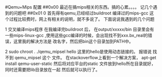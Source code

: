#Qemu+Mips 配置
##0x00
最近在搞mips相关的东西。搞的心累。。。。
记几个遇到的问题吧
##0x01
0 首先得有qemu,已经经过buildroot 编译过的mips-gcc
这个过程比较费时，网上有相关的说明，就不多说了。
下面说说我遇到的几个问题

1 交叉编译mips程序
在我编译完buildroot 后， 在output/xxxxx/bin 目录里会有一些mips-linux-gcc
,使用这些gcc编译的时候，会出现找不到xxx.bx_real的错误，这里我的解决方法是
改名字，然后把bin这个目录加到PATH中。

2 sudo chroot . ./qemu_mipsel hello
这里的hello是使用动态链接的。
报错说 找不到 qemu_mipsel 这个 文件。 在stackoverflow上看到一个解决方案，
apt-get install qemu-user-static
然后将对应平台的static 文件放到hello所在目录就好， 同时还需要把lib目录放在一起
然后就可以执行了。

